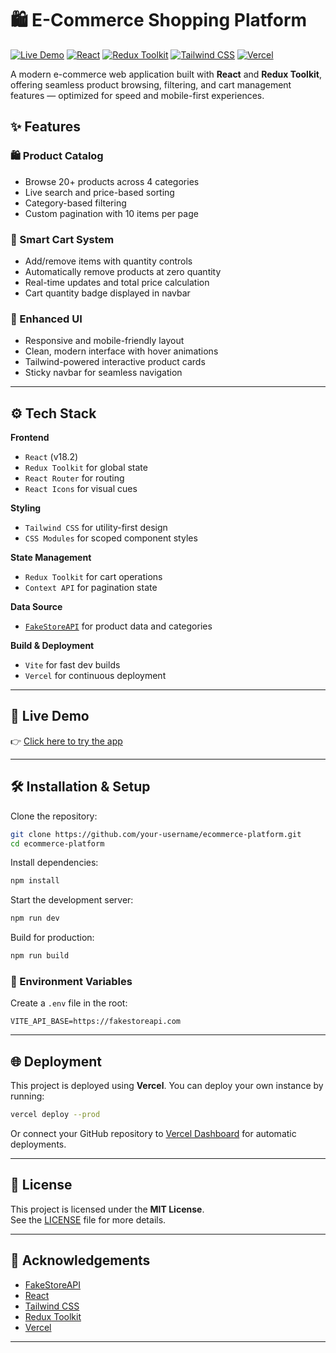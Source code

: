 # 🛍️ E-Commerce Shopping Platform

[![Live Demo](https://img.shields.io/badge/Live_Demo-Available-brightgreen?style=for-the-badge)](https://shopping-lac-beta-68.vercel.app/)
[![React](https://img.shields.io/badge/React-18.2-blue?style=for-the-badge&logo=react)](https://react.dev/)
[![Redux Toolkit](https://img.shields.io/badge/Redux_Toolkit-1.9-purple?style=for-the-badge&logo=redux)](https://redux-toolkit.js.org/)
[![Tailwind CSS](https://img.shields.io/badge/Tailwind_CSS-3.x-teal?style=for-the-badge&logo=tailwindcss)](https://tailwindcss.com/)
[![Vercel](https://img.shields.io/badge/Deployed%20on-Vercel-black?style=for-the-badge&logo=vercel)](https://vercel.com/)

A modern e-commerce web application built with **React** and **Redux Toolkit**, offering seamless product browsing, filtering, and cart management features — optimized for speed and mobile-first experiences.

## ✨ Features

### 🛍️ Product Catalog
- Browse 20+ products across 4 categories
- Live search and price-based sorting
- Category-based filtering
- Custom pagination with 10 items per page

### 🧠 Smart Cart System
- Add/remove items with quantity controls
- Automatically remove products at zero quantity
- Real-time updates and total price calculation
- Cart quantity badge displayed in navbar

### 💅 Enhanced UI
- Responsive and mobile-friendly layout
- Clean, modern interface with hover animations
- Tailwind-powered interactive product cards
- Sticky navbar for seamless navigation

---

## ⚙️ Tech Stack

**Frontend**
- `React` (v18.2)
- `Redux Toolkit` for global state
- `React Router` for routing
- `React Icons` for visual cues

**Styling**
- `Tailwind CSS` for utility-first design
- `CSS Modules` for scoped component styles

**State Management**
- `Redux Toolkit` for cart operations
- `Context API` for pagination state

**Data Source**
- [`FakeStoreAPI`](https://fakestoreapi.com/) for product data and categories

**Build & Deployment**
- `Vite` for fast dev builds
- `Vercel` for continuous deployment

---

## 🚀 Live Demo

👉 [Click here to try the app](https://shopping-lac-beta-68.vercel.app/)

---

## 🛠️ Installation & Setup

Clone the repository:
```bash
git clone https://github.com/your-username/ecommerce-platform.git
cd ecommerce-platform
```

Install dependencies:
```bash
npm install
```

Start the development server:
```bash
npm run dev
```

Build for production:
```bash
npm run build
```

### 🔧 Environment Variables

Create a `.env` file in the root:
```
VITE_API_BASE=https://fakestoreapi.com
```

---

## 🌐 Deployment

This project is deployed using **Vercel**. You can deploy your own instance by running:

```bash
vercel deploy --prod
```

Or connect your GitHub repository to [Vercel Dashboard](https://vercel.com/dashboard) for automatic deployments.

---

## 📄 License

This project is licensed under the **MIT License**.  
See the [LICENSE](./LICENSE) file for more details.

---

## 🙌 Acknowledgements

- [FakeStoreAPI](https://fakestoreapi.com/)
- [React](https://reactjs.org/)
- [Tailwind CSS](https://tailwindcss.com/)
- [Redux Toolkit](https://redux-toolkit.js.org/)
- [Vercel](https://vercel.com/)

---



